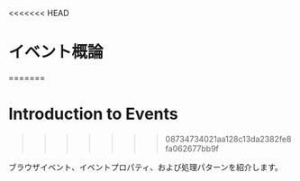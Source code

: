 <<<<<<< HEAD
# イベント概論
=======
# Introduction to Events
>>>>>>> 08734734021aa128c13da2382fe8fa062677bb9f

ブラウザイベント、イベントプロパティ、および処理パターンを紹介します。
